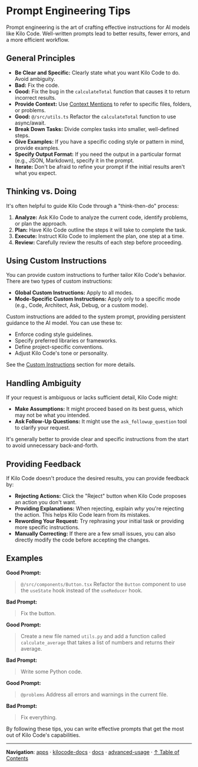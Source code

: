 # Prompt Engineering Tips

Prompt engineering is the art of crafting effective instructions for AI models like Kilo Code. Well-written prompts lead to better results, fewer errors, and a more efficient workflow.

## General Principles

- **Be Clear and Specific:** Clearly state what you want Kilo Code to do. Avoid ambiguity.
- **Bad:** Fix the code.
- **Good:** Fix the bug in the `calculateTotal` function that causes it to return incorrect results.
- **Provide Context:** Use [Context Mentions](/basic-usage/context-mentions) to refer to specific files, folders, or problems.
- **Good:** `@/src/utils.ts` Refactor the `calculateTotal` function to use async/await.
- **Break Down Tasks:** Divide complex tasks into smaller, well-defined steps.
- **Give Examples:** If you have a specific coding style or pattern in mind, provide examples.
- **Specify Output Format:** If you need the output in a particular format (e.g., JSON, Markdown), specify it in the prompt.
- **Iterate:** Don't be afraid to refine your prompt if the initial results aren't what you expect.

## Thinking vs. Doing

It's often helpful to guide Kilo Code through a "think-then-do" process:

1.  **Analyze:** Ask Kilo Code to analyze the current code, identify problems, or plan the approach.
2.  **Plan:** Have Kilo Code outline the steps it will take to complete the task.
3.  **Execute:** Instruct Kilo Code to implement the plan, one step at a time.
4.  **Review:** Carefully review the results of each step before proceeding.

## Using Custom Instructions

You can provide custom instructions to further tailor Kilo Code's behavior. There are two types of custom instructions:

- **Global Custom Instructions:** Apply to all modes.
- **Mode-Specific Custom Instructions:** Apply only to a specific mode (e.g., Code, Architect, Ask, Debug, or a custom mode).

Custom instructions are added to the system prompt, providing persistent guidance to the AI model. You can use these to:

- Enforce coding style guidelines.
- Specify preferred libraries or frameworks.
- Define project-specific conventions.
- Adjust Kilo Code's tone or personality.

See the [Custom Instructions](/advanced-usage/custom-instructions) section for more details.

## Handling Ambiguity

If your request is ambiguous or lacks sufficient detail, Kilo Code might:

- **Make Assumptions:** It might proceed based on its best guess, which may not be what you intended.
- **Ask Follow-Up Questions:** It might use the `ask_followup_question` tool to clarify your request.

It's generally better to provide clear and specific instructions from the start to avoid unnecessary back-and-forth.

## Providing Feedback

If Kilo Code doesn't produce the desired results, you can provide feedback by:

- **Rejecting Actions:** Click the "Reject" button when Kilo Code proposes an action you don't want.
- **Providing Explanations:** When rejecting, explain _why_ you're rejecting the action. This helps Kilo Code learn from its mistakes.
- **Rewording Your Request:** Try rephrasing your initial task or providing more specific instructions.
- **Manually Correcting:** If there are a few small issues, you can also directly modify the code before accepting the changes.

## Examples

**Good Prompt:**

> `@/src/components/Button.tsx` Refactor the `Button` component to use the `useState` hook instead of the `useReducer` hook.

**Bad Prompt:**

> Fix the button.

**Good Prompt:**

> Create a new file named `utils.py` and add a function called `calculate_average` that takes a list of numbers and returns their average.

**Bad Prompt:**

> Write some Python code.

**Good Prompt:**

> `@problems` Address all errors and warnings in the current file.

**Bad Prompt:**

> Fix everything.

By following these tips, you can write effective prompts that get the most out of Kilo Code's capabilities.

---

**Navigation**: [apps](../../../../apps/) · [kilocode-docs](../../../apps/kilocode-docs/) · [docs](../../apps/kilocode-docs/docs/) · [advanced-usage](../apps/kilocode-docs/docs/advanced-usage/) · [↑ Table of Contents](#prompt-engineering)
